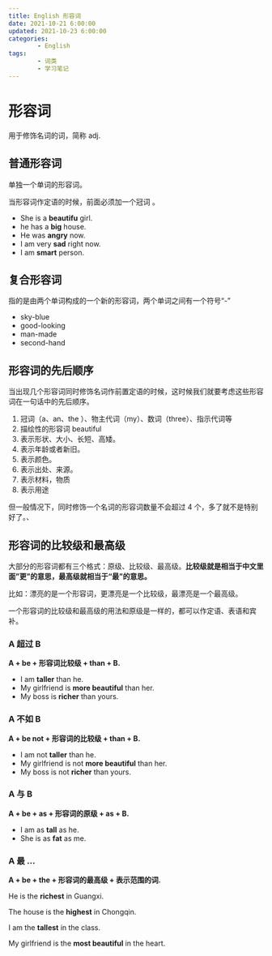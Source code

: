 ```yaml
---
title: English 形容词
date: 2021-10-21 6:00:00
updated: 2021-10-23 6:00:00
categories:
        - English
tags:
        - 词类
        - 学习笔记
---
```


# 形容词

用于修饰名词的词，简称 adj.

## 普通形容词

单独一个单词的形容词。

当形容词作定语的时候，前面必须加一个冠词 。

- She is a **beautifu** girl.
- he has a **big** house.
- He was **angry** now.
- I am very **sad** right now.
- I am **smart** person.

## 复合形容词

指的是由两个单词构成的一个新的形容词，两个单词之间有一个符号“-” 

- sky-blue
- good-looking
-  man-made
- second-hand

## 形容词的先后顺序

当出现几个形容词同时修饰名词作前置定语的时候，这时候我们就要考虑这些形容词在一句话中的先后顺序。

1. 冠词（a、an、the ）、物主代词（my）、数词（three）、指示代词等
2. 描绘性的形容词 beautiful
3. 表示形状、大小、长短、高矮。
4. 表示年龄或者新旧。
5. 表示颜色。
6. 表示出处、来源。
7. 表示材料，物质
8. 表示用途

但一般情况下，同时修饰一个名词的形容词数量不会超过 4 个，多了就不是特别好了。、

## 形容词的比较级和最高级

大部分的形容词都有三个格式：原级、比较级、最高级。**比较级就是相当于中文里面”更”的意思，最高级就相当于“最”的意思。**

比如：漂亮的是一个形容词，更漂亮是一个比较级，最漂亮是一个最高级。 

一个形容词的比较级和最高级的用法和原级是一样的，都可以作定语、表语和宾补。

### A 超过 B

**A + be + 形容词比较级 + than + B.**

- I  am **taller** than he.
- My girlfriend is **more beautiful** than her.
- My boss is **richer** than yours.

### A 不如 B

**A + be not + 形容词的比较级 + than + B.**

- I  am not **taller** than he.
- My girlfriend is not **more beautiful** than her.
- My boss is not **richer** than yours.

### A 与 B

**A + be + as + 形容词的原级 + as + B.**

- I am as **tall** as he.
- She is as **fat** as me.

###  A 最 ...

**A + be + the + 形容词的最高级 + 表示范围的词.**

He is the **richest** in Guangxi.

The house is the **highest** in Chongqin.

I am the **tallest** in the class.

My girlfriend is the **most beautiful** in the heart.





